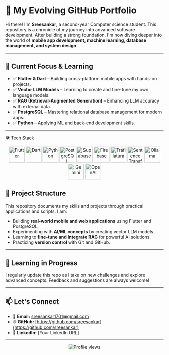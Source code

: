 # 🚀 My Evolving GitHub Portfolio

Hi there! I'm **Sreesankar**, a second-year Computer science student. This repository is a chronicle of my journey into advanced software development. After building a strong foundation, I'm now diving deeper into the world of **mobile app development, machine learning, database management, and system design**.

---

## 🧠 Current Focus & Learning

- ✅ **Flutter & Dart** – Building cross-platform mobile apps with hands-on projects.  
- ✅ **Vector LLM Models** – Learning to create and fine-tune my own language models.  
- ✅ **RAG (Retrieval-Augmented Generation)** – Enhancing LLM accuracy with external data.  
- ✅ **PostgreSQL** – Mastering relational database management for modern apps.  
- ✅ **Python** – Applying ML and back-end development skills.

---
🛠️ Tech Stack
<p align="center"> <img src="https://cdn.jsdelivr.net/gh/devicons/devicon/icons/flutter/flutter-original.svg" width="50" height="50" title="Flutter" /> <img src="https://cdn.jsdelivr.net/gh/devicons/devicon/icons/dart/dart-original.svg" width="50" height="50" title="Dart" /> <img src="https://cdn.jsdelivr.net/gh/devicons/devicon/icons/python/python-original.svg" width="50" height="50" title="Python" /> <img src="https://cdn.jsdelivr.net/gh/devicons/devicon/icons/postgresql/postgresql-original.svg" width="50" height="50" title="PostgreSQL" /> <img src="https://seeklogo.com/images/S/supabase-logo-0E8AFAF90E-seeklogo.com.png" width="50" height="50" title="Supabase" /> <img src="https://www.vectorlogo.zone/logos/firebase/firebase-icon.svg" width="50" height="50" title="Firebase" /> <img src="https://raw.githubusercontent.com/Trafilatura/trafilatura/main/docs/logo.png" width="50" height="50" title="Trafilatura" /> <img src="https://huggingface.co/front/assets/huggingface_logo.svg" width="50" height="50" title="Sentence Transformer" /> <img src="https://upload.wikimedia.org/wikipedia/commons/2/23/Ollama_logo.svg" width="50" height="50" title="Ollama" /> <img src="https://upload.wikimedia.org/wikipedia/commons/6/6b/Gemini_logo.svg" width="50" height="50" title="Gemini" /> <img src="https://upload.wikimedia.org/wikipedia/commons/0/04/OpenAI_Logo.svg" width="50" height="50" title="OpenAI" /> </p>


## 📁 Project Structure

This repository documents my skills and projects through practical applications and scripts. I am:

- Building **real-world mobile and web applications** using Flutter and PostgreSQL.  
- Experimenting with **AI/ML concepts** by creating vector LLM models.  
- Learning to **fine-tune and integrate RAG** for powerful AI solutions.  
- Practicing **version control** with Git and GitHub.

---

## 🌱 Learning in Progress

I regularly update this repo as I take on new challenges and explore advanced concepts. Feedback and suggestions are always welcome!  

---

## 📫 Let's Connect

- 📧 **Email:** sreesankar1701@gmail.com  
- 🌐 **GitHub:** [https://github.com/sreesankar](https://github.com/sreesankar)  
- 💼 **LinkedIn:** [Your LinkedIn URL]

---

<p align="center">
  <img src="https://komarev.com/ghpvc/?username=sreesankar&color=blue" alt="Profile views" />
</p>
